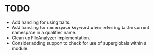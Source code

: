 # TODO

- Add handling for using traits.
- Add handling for namespace keyword when referring to the current namespace in a qualified name.
- Clean up FileAnalyzer implementation.
- Consider adding support to check for use of superglobals within a module.